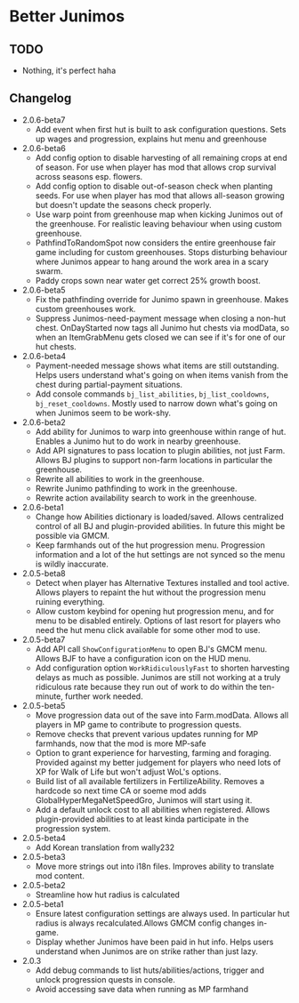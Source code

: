 # Better Junimos

## TODO

* Nothing, it's perfect haha

## Changelog

* 2.0.6-beta7
  * Add event when first hut is built to ask configuration questions. Sets up wages and progression, explains hut menu and greenhouse
* 2.0.6-beta6
    * Add config option to disable harvesting of all remaining crops at end of season. For use when player has mod that allows crop survival across seasons esp. flowers.
    * Add config option to disable out-of-season check when planting seeds. For use when player has mod that allows all-season growing but doesn't update the seasons check properly.
    * Use warp point from greenhouse map when kicking Junimos out of the greenhouse. For realistic leaving behaviour when using custom greenhouse.
    * PathfindToRandomSpot now considers the entire greenhouse fair game including for custom greenhouses. Stops disturbing behaviour where Junimos appear to hang around the work area in a scary swarm.
    * Paddy crops sown near water get correct 25% growth boost.
* 2.0.6-beta5
    * Fix the pathfinding override for Junimo spawn in greenhouse. Makes custom greenhouses work.
    * Suppress Junimos-need-payment message when closing a non-hut chest. OnDayStarted now tags all Junimo hut chests via modData, so when an ItemGrabMenu gets closed we can see if it's for one of our hut chests.
* 2.0.6-beta4
   * Payment-needed message shows what items are still outstanding. Helps users understand what's going on when items vanish from the chest during partial-payment situations.
    * Add console commands `bj_list_abilities`, `bj_list_cooldowns`, `bj_reset_cooldowns`. Mostly used to narrow down what's going on when Junimos seem to be work-shy.
* 2.0.6-beta2
  * Add ability for Junimos to warp into greenhouse within range of hut. Enables a Junimo hut to do work in nearby greenhouse.
  * Add API signatures to pass location to plugin abilities, not just Farm. Allows BJ plugins to support non-farm locations in particular the greenhouse.
  * Rewrite all abilities to work in the greenhouse.
  * Rewrite Junimo pathfinding to work in the greenhouse.
  * Rewrite action availability search to work in the greenhouse.
* 2.0.6-beta1
    * Change how Abilities dictionary is loaded/saved. Allows centralized control of all BJ and plugin-provided abilities. In future this might be possible via GMCM.
    * Keep farmhands out of the hut progression menu. Progression information and a lot of the hut settings are not synced so the menu is wildly inaccurate.
* 2.0.5-beta8
  * Detect when player has Alternative Textures installed and tool active. Allows players to repaint the hut without the progression menu ruining everything.
  * Allow custom keybind for opening hut progression menu, and for menu to be disabled entirely. Options of last resort for players who need the hut menu click available for some other mod to use.
* 2.0.5-beta7
  * Add API call `ShowConfigurationMenu` to open BJ's GMCM menu. Allows BJF to have a configuration icon on the HUD menu.
  * Add configuration option `WorkRidiculouslyFast` to shorten harvesting delays as much as possible. Junimos are still not working at a truly ridiculous rate because they run out of work to do within the ten-minute, further work needed.
* 2.0.5-beta5
  * Move progression data out of the save into Farm.modData. Allows all players in MP game to contribute to progression quests.
  * Remove checks that prevent various updates running for MP farmhands, now that the mod is more MP-safe 
  * Option to grant experience for harvesting, farming and foraging. Provided against my better judgement for players who need lots of XP for Walk of Life but won't adjust WoL's options.
  * Build list of all available fertilizers in FertilizeAbility. Removes a hardcode so next time CA or soeme mod adds GlobalHyperMegaNetSpeedGro, Junimos will start using it.
  * Add a default unlock cost to all abilities when registered. Allows plugin-provided abilities to at least kinda participate in the progression system.
* 2.0.5-beta4
  * Add Korean translation from wally232
* 2.0.5-beta3
  * Move more strings out into i18n files. Improves ability to translate mod content.
* 2.0.5-beta2
  * Streamline how hut radius is calculated
* 2.0.5-beta1
  * Ensure latest configuration settings are always used.  In particular hut radius is always recalculated.Allows GMCM config changes in-game.  
  * Display whether Junimos have been paid in hut info. Helps users understand when Junimos are on strike rather than just lazy.
* 2.0.3
  * Add debug commands to list huts/abilities/actions, trigger and unlock progression quests in console.
  * Avoid accessing save data when running as MP farmhand 